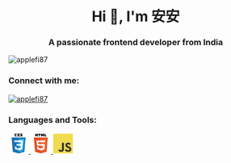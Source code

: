 <h1 align="center">Hi 👋, I'm 安安</h1>
<h3 align="center">A passionate frontend developer from India</h3>

<p align="left"> <img src="https://komarev.com/ghpvc/?username=applefi87&label=Profile%20views&color=0e75b6&style=flat" alt="applefi87" /> </p>

<h3 align="left">Connect with me:</h3>
<p align="left">
<a href="https://fb.com/applefi87" target="blank"><img align="center" src="https://raw.githubusercontent.com/rahuldkjain/github-profile-readme-generator/master/src/images/icons/Social/facebook.svg" alt="applefi87" height="30" width="40" /></a>
</p>

<h3 align="left">Languages and Tools:</h3>
<p align="left"> <a href="https://www.w3schools.com/css/" target="_blank" rel="noreferrer"> <img src="https://raw.githubusercontent.com/devicons/devicon/master/icons/css3/css3-original-wordmark.svg" alt="css3" width="40" height="40"/> </a> <a href="https://www.w3.org/html/" target="_blank" rel="noreferrer"> <img src="https://raw.githubusercontent.com/devicons/devicon/master/icons/html5/html5-original-wordmark.svg" alt="html5" width="40" height="40"/> </a> <a href="https://developer.mozilla.org/en-US/docs/Web/JavaScript" target="_blank" rel="noreferrer"> <img src="https://raw.githubusercontent.com/devicons/devicon/master/icons/javascript/javascript-original.svg" alt="javascript" width="40" height="40"/> </a> </p>
